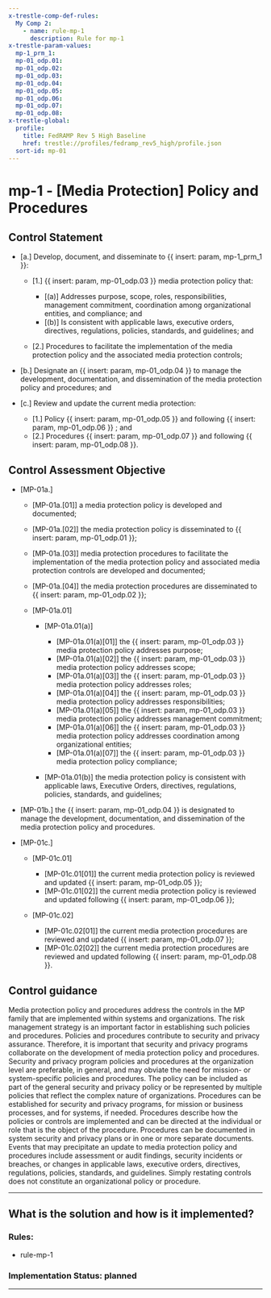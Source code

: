 ```yaml
---
x-trestle-comp-def-rules:
  My Comp 2:
    - name: rule-mp-1
      description: Rule for mp-1
x-trestle-param-values:
  mp-1_prm_1:
  mp-01_odp.01:
  mp-01_odp.02:
  mp-01_odp.03:
  mp-01_odp.04:
  mp-01_odp.05:
  mp-01_odp.06:
  mp-01_odp.07:
  mp-01_odp.08:
x-trestle-global:
  profile:
    title: FedRAMP Rev 5 High Baseline
    href: trestle://profiles/fedramp_rev5_high/profile.json
  sort-id: mp-01
---
```


# mp-1 - \[Media Protection\] Policy and Procedures

## Control Statement

- \[a.\] Develop, document, and disseminate to {{ insert: param, mp-1_prm_1 }}:

  - \[1.\] {{ insert: param, mp-01_odp.03 }} media protection policy that:

    - \[(a)\] Addresses purpose, scope, roles, responsibilities, management commitment, coordination among organizational entities, and compliance; and
    - \[(b)\] Is consistent with applicable laws, executive orders, directives, regulations, policies, standards, and guidelines; and

  - \[2.\] Procedures to facilitate the implementation of the media protection policy and the associated media protection controls;

- \[b.\] Designate an {{ insert: param, mp-01_odp.04 }} to manage the development, documentation, and dissemination of the media protection policy and procedures; and

- \[c.\] Review and update the current media protection:

  - \[1.\] Policy {{ insert: param, mp-01_odp.05 }} and following {{ insert: param, mp-01_odp.06 }} ; and
  - \[2.\] Procedures {{ insert: param, mp-01_odp.07 }} and following {{ insert: param, mp-01_odp.08 }}.

## Control Assessment Objective

- \[MP-01a.\]

  - \[MP-01a.[01]\] a media protection policy is developed and documented;
  - \[MP-01a.[02]\] the media protection policy is disseminated to {{ insert: param, mp-01_odp.01 }};
  - \[MP-01a.[03]\] media protection procedures to facilitate the implementation of the media protection policy and associated media protection controls are developed and documented;
  - \[MP-01a.[04]\] the media protection procedures are disseminated to {{ insert: param, mp-01_odp.02 }};
  - \[MP-01a.01\]

    - \[MP-01a.01(a)\]

      - \[MP-01a.01(a)[01]\] the {{ insert: param, mp-01_odp.03 }} media protection policy addresses purpose;
      - \[MP-01a.01(a)[02]\] the {{ insert: param, mp-01_odp.03 }} media protection policy addresses scope;
      - \[MP-01a.01(a)[03]\] the {{ insert: param, mp-01_odp.03 }} media protection policy addresses roles;
      - \[MP-01a.01(a)[04]\] the {{ insert: param, mp-01_odp.03 }} media protection policy addresses responsibilities;
      - \[MP-01a.01(a)[05]\] the {{ insert: param, mp-01_odp.03 }} media protection policy addresses management commitment;
      - \[MP-01a.01(a)[06]\] the {{ insert: param, mp-01_odp.03 }} media protection policy addresses coordination among organizational entities;
      - \[MP-01a.01(a)[07]\] the {{ insert: param, mp-01_odp.03 }} media protection policy compliance;

    - \[MP-01a.01(b)\] the media protection policy is consistent with applicable laws, Executive Orders, directives, regulations, policies, standards, and guidelines;

- \[MP-01b.\] the {{ insert: param, mp-01_odp.04 }} is designated to manage the development, documentation, and dissemination of the media protection policy and procedures.

- \[MP-01c.\]

  - \[MP-01c.01\]

    - \[MP-01c.01[01]\] the current media protection policy is reviewed and updated {{ insert: param, mp-01_odp.05 }}; 
    - \[MP-01c.01[02]\] the current media protection policy is reviewed and updated following {{ insert: param, mp-01_odp.06 }};

  - \[MP-01c.02\]

    - \[MP-01c.02[01]\] the current media protection procedures are reviewed and updated {{ insert: param, mp-01_odp.07 }}; 
    - \[MP-01c.02[02]\] the current media protection procedures are reviewed and updated following {{ insert: param, mp-01_odp.08 }}.

## Control guidance

Media protection policy and procedures address the controls in the MP family that are implemented within systems and organizations. The risk management strategy is an important factor in establishing such policies and procedures. Policies and procedures contribute to security and privacy assurance. Therefore, it is important that security and privacy programs collaborate on the development of media protection policy and procedures. Security and privacy program policies and procedures at the organization level are preferable, in general, and may obviate the need for mission- or system-specific policies and procedures. The policy can be included as part of the general security and privacy policy or be represented by multiple policies that reflect the complex nature of organizations. Procedures can be established for security and privacy programs, for mission or business processes, and for systems, if needed. Procedures describe how the policies or controls are implemented and can be directed at the individual or role that is the object of the procedure. Procedures can be documented in system security and privacy plans or in one or more separate documents. Events that may precipitate an update to media protection policy and procedures include assessment or audit findings, security incidents or breaches, or changes in applicable laws, executive orders, directives, regulations, policies, standards, and guidelines. Simply restating controls does not constitute an organizational policy or procedure.

______________________________________________________________________

## What is the solution and how is it implemented?

<!-- For implementation status enter one of: implemented, partial, planned, alternative, not-applicable -->

<!-- Note that the list of rules under ### Rules: is read-only and changes will not be captured after assembly to JSON -->

<!-- Add control implementation description here for control: mp-1 -->

### Rules:

  - rule-mp-1

### Implementation Status: planned

______________________________________________________________________

